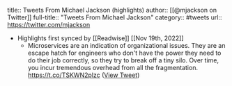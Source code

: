 title:: Tweets From Michael Jackson (highlights)
author:: [[@mjackson on Twitter]]
full-title:: "Tweets From Michael Jackson"
category:: #tweets
url:: https://twitter.com/mjackson

- Highlights first synced by [[Readwise]] [[Nov 19th, 2022]]
	- Microservices are an indication of organizational issues. They are an escape hatch for engineers who don't have the power they need to do their job correctly, so they try to break off a tiny silo. Over time, you incur tremendous overhead from all the fragmentation. https://t.co/TSKWN2plzc ([View Tweet](https://twitter.com/mjackson/status/1592220263407845376))